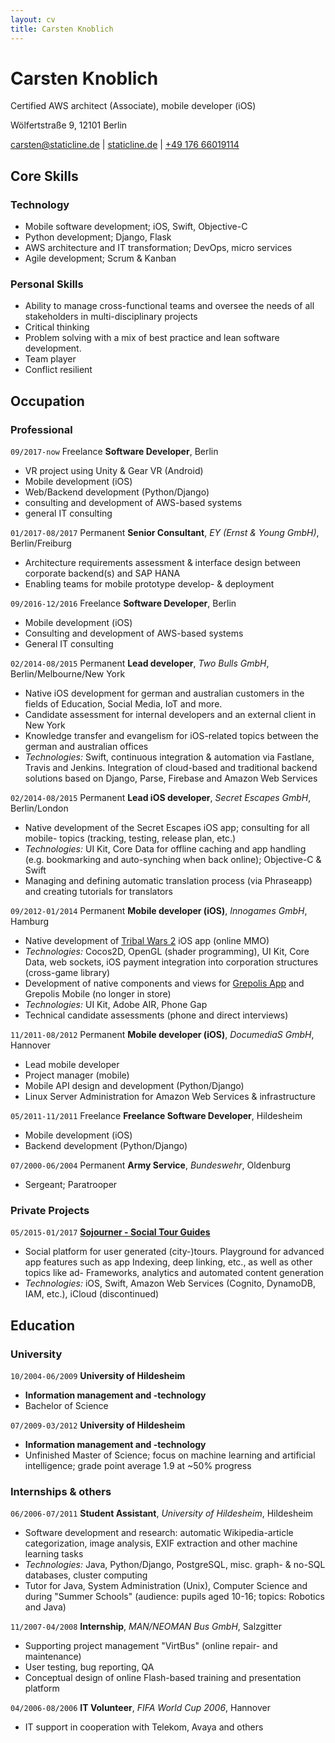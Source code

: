 ```yaml
---
layout: cv
title: Carsten Knoblich
---
```

# Carsten Knoblich
Certified AWS architect (Associate), mobile developer (iOS)



<div id="webaddress">

Wölfertstraße 9, 12101 Berlin <br>

<a href="mailto:carsten@staticline.de">carsten@staticline.de</a>
| <a href="https://staticline.de">staticline.de</a>
| <a href="tel:+4917666019114">+49 176 66019114</a>
</div>

## Core Skills

### Technology

- Mobile software development; iOS, Swift, Objective-C
- Python development; Django, Flask
- AWS architecture and IT transformation; DevOps, micro services
- Agile development; Scrum & Kanban

### Personal Skills

- Ability to manage cross-functional teams and oversee the needs of all stakeholders in multi-disciplinary projects
- Critical thinking
- Problem solving with a mix of best practice and lean software development.
- Team player
- Conflict resilient

## Occupation

### Professional

`09/2017-now`
<span class="tag free">Freelance</span>
__Software Developer__, Berlin
- VR project using Unity & Gear VR (Android)
- Mobile development (iOS)
- Web/Backend development (Python/Django)
- consulting and development of AWS-based systems
- general IT consulting

`01/2017-08/2017`
<span class="tag perm">Permanent</span>
__Senior Consultant__, _EY (Ernst & Young GmbH)_, Berlin/Freiburg
- Architecture requirements assessment & interface design between corporate backend(s) and SAP HANA
- Enabling teams for mobile prototype develop- & deployment

`09/2016-12/2016`
<span class="tag free">Freelance</span>
__Software Developer__, Berlin
- Mobile development (iOS)
- Consulting and development of AWS-based systems
- General IT consulting

`02/2014-08/2015`
<span class="tag perm">Permanent</span>
__Lead developer__, _Two Bulls GmbH_, Berlin/Melbourne/New York
- Native iOS development for german and australian customers in the fields of Education, Social Media, IoT and more.
- Candidate assessment for internal developers and an external client in New York
- Knowledge transfer and evangelism for iOS-related topics between the german and australian offices
- _Technologies:_ Swift, continuous integration & automation via Fastlane, Travis and Jenkins. Integration of cloud-based and traditional backend solutions based on Django, Parse, Firebase and Amazon Web Services

`02/2014-08/2015`
<span class="tag perm">Permanent</span>
__Lead iOS developer__, _Secret Escapes GmbH_, Berlin/London
- Native development of the Secret Escapes iOS app; consulting for all mobile- topics (tracking, testing, release plan, etc.)
- _Technologies:_ UI Kit, Core Data for offline caching and app handling (e.g. bookmarking and auto-synching when back online); Objective-C & Swift
- Managing and defining automatic translation process (via Phraseapp) and creating tutorials for translators

`09/2012-01/2014`
<span class="tag perm">Permanent</span>
__Mobile developer (iOS)__, _Innogames GmbH_, Hamburg
- Native development of [Tribal Wars 2](https://en.tribalwars2.com/page#/) iOS app (online MMO)
- _Technologies:_ Cocos2D, OpenGL (shader programming), UI Kit, Core Data, web sockets, iOS payment integration into corporation structures (cross-game library)
- Development of native components and views for [Grepolis App](https://wiki.en.grepolis.com/wiki/Grepolis_App) and Grepolis Mobile (no longer in store)
- _Technologies:_ UI Kit, Adobe AIR, Phone Gap
- Technical candidate assessments (phone and direct interviews)

`11/2011-08/2012`
<span class="tag perm">Permanent</span>
__Mobile developer (iOS)__, _DocumediaS GmbH_, Hannover
- Lead mobile developer
- Project manager (mobile)
- Mobile API design and development (Python/Django)
- Linux Server Administration for Amazon Web Services & infrastructure

`05/2011-11/2011`
<span class="tag free">Freelance</span>
__Freelance Software Developer__, Hildesheim
- Mobile development (iOS)
- Backend development (Python/Django)

`07/2000-06/2004`
<span class="tag perm">Permanent</span>
__Army Service__, _Bundeswehr_, Oldenburg
- Sergeant; Paratrooper

### Private Projects

`05/2015-01/2017`
[__Sojourner - Social Tour Guides__](https://getaround.town)
- Social platform for user generated (city-)tours. Playground for advanced app features such as app Indexing, deep linking, etc., as well as other topics like ad- Frameworks, analytics and automated content generation
- _Technologies:_ iOS, Swift, Amazon Web Services (Cognito, DynamoDB, IAM, etc.), iCloud (discontinued)

## Education

### University

`10/2004-06/2009`
__University of Hildesheim__
- __Information management and -technology__
- Bachelor of Science

`07/2009-03/2012`
__University of Hildesheim__
- __Information management and -technology__
- Unfinished Master of Science; focus on machine learning and artificial intelligence; grade point average 1.9 at ~50% progress

### Internships & others

`06/2006-07/2011`
__Student Assistant__, _University of Hildesheim_, Hildesheim
- Software development and research: automatic Wikipedia-article categorization, image analysis, EXIF extraction and other machine learning tasks
- _Technologies:_ Java, Python/Django, PostgreSQL, misc. graph- & no-SQL databases, cluster computing
- Tutor for Java, System Administration (Unix), Computer Science and during "Summer Schools" (audience: pupils aged 10-16; topics: Robotics and Java)

`11/2007-04/2008`
__Internship__, _MAN/NEOMAN Bus GmbH_, Salzgitter
- Supporting project management "VirtBus" (online repair- and maintenance)
- User testing, bug reporting, QA
- Conceptual design of online Flash-based training and presentation platform

`04/2006-08/2006`
__IT Volunteer__, _FIFA World Cup 2006_, Hannover
- IT support in cooperation with Telekom, Avaya and others

<!-- ### Footer

Last updated: June 2018 -->

